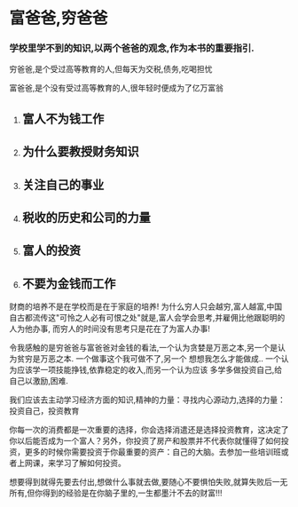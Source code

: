 # 富爸爸,穷爸爸

### 学校里学不到的知识,以两个爸爸的观念,作为本书的重要指引.

穷爸爸,是个受过高等教育的人,但每天为交税,债务,吃喝担忧

富爸爸,是个没有受过高等教育的人,很年轻时便成为了亿万富翁



1. ## 富人不为钱工作

2. ## 为什么要教授财务知识

3. ## 关注自己的事业

4. ## 税收的历史和公司的力量

5. ## 富人的投资

6. ## 不要为金钱而工作

财商的培养不是在学校而是在于家庭的培养! 为什么穷人只会越穷,富人越富,中国自古都流传这"可怜之人必有可恨之处"就是,富人会学会思考,并雇佣比他跟聪明的人为他办事, 而穷人的时间没有思考只是花在了为富人办事!



令我感触的是穷爸爸与富爸爸对金钱的看法,一个认为贪婪是万恶之本,另一个是认为贫穷是万恶之本.  一个做事这个我可做不了,另一个 想想我怎么才能做成.. 一个认为应该学一项技能挣钱,依靠稳定的收入,而另一个认为应该 多学多做投资自己,给自己以激励,困难.  



我们应该去主动学习经济方面的知识,精神的力量：寻找内心源动力,选择的力量：投资自己，投资教育

你每一次的消费都是一次重要的选择，你会选择消遣还是选择投资教育，这决定了你以后能否成为一个富人？另外，你投资了房产和股票并不代表你就懂得了如何投资，更多的时候你需要投资于你最重要的资产：自己的大脑。去参加一些培训班或者上网课，来学习了解如何投资。



想要得到就得先要去付出,想做什么事就去做,要随心不要惧怕失败,就算失败后一无所有,但你得到的经验是在你脑子里的,一生都墨汁不去的财富!!!